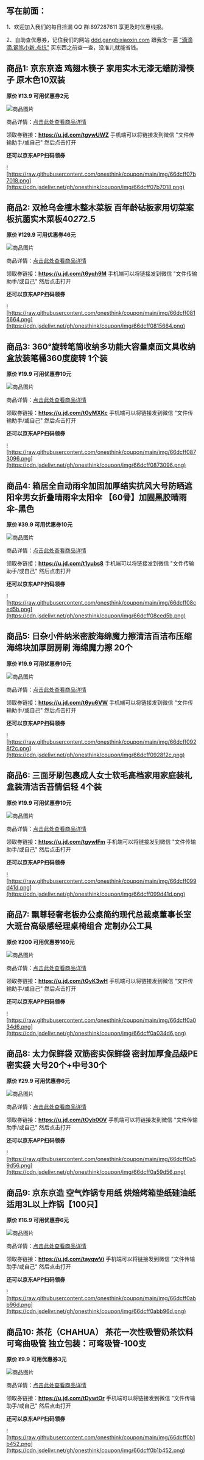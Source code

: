 ## 写在前面：

1、欢迎加入我们的每日捡漏 QQ 群:897287611 享更及时优惠线报。

2、自助查优惠券，记住我们的网站 [ddd.gangbixiaoxin.com](https://ddd.gangbixiaoxin.com) 跟我念一遍 ["滴滴滴.钢笔小新.点抗"](https://ddd.gangbixiaoxin.com) 买东西之前查一查，没准儿就能省钱。

## 商品1: 京东京造 鸡翅木筷子 家用实木无漆无蜡防滑筷子 原木色10双装

**原价 ¥13.9 可用优惠券2元**

![商品图片](http://img14.360buyimg.com/n1/jfs/t1/57800/31/26215/120953/66b33adbF2b510a61/94f42835b2f404b1.jpg)

商品详情：[点击此处查看商品详情](https://union-click.jd.com/jdc?e=1003156031&amp;p=JF8BAacJK1olXQUDU1taC0seBF8IGloUXgYCU1lbCkwnRzBQRQQlBENHFRxWFlVMWzBeTA9KQl1XSwwDVFVPRjtUBAJQAVsMFgQZBBVQYhx-cixOLQd8KVclWgwfQzkObRIXAmgAFxsPTxZAfzddE1JFJXNGHAZKSEdjeh9tbChAGnJ7PDkpQSBJexpsfzlMXAR1DFYvahFrRwxDYwh3FGZJIjxVcS9kf21rU1JFP1x1FD5fXiJsYAxWbyJhP3JbHRkrfDxKVhZJWjtNGG1gHS4WcDJjYRtrGwRhJGJnIAcuX3thdRJVSRoPIWMCKi08dRROYTdbYDt1UQoyVW5eCUsQCmkPHVIQbTYCVG4LZksWAm4JE1wSXAUyVW5dDkgTBWsAGFgUXwQFZF5VD3vArtfdkerA1b_WytaKsezCitPchdMlbTYBZF5cCUkXB2gJGVslbQYBZF1tViUWUGgNE1ocDWheVRwbURlISwEIHFMWVQIAVm5fCUoVAV84KwVSPHV0PSkGeEppfmZwSRwdHVAEIhdfVyUVQCpaXAZCIV5XXFcNcD5TSzc4G2s)

领取券链接：**https://u.jd.com/tgywUWZ** 手机端可以将链接发到微信 "文件传输助手/或自己" 然后点击打开

**还可以京东APP扫码领券**

![https://raw.githubusercontent.com/onesthink/coupon/main/img/66dcff07b7018.png](https://cdn.jsdelivr.net/gh/onesthink/coupon/img/66dcff07b7018.png)

## 商品2: 双枪乌金檀木整木菜板 百年龄砧板家用切菜案板抗菌实木菜板40*27*2.5

**原价 ¥129.9 可用优惠券46元**

![商品图片](http://img14.360buyimg.com/n1/jfs/t1/94852/18/49129/161669/66db2215Fcd50b5e1/058131e3e51ad6ef.png)

商品详情：[点击此处查看商品详情](https://union-click.jd.com/jdc?e=1003156031&amp;p=JF8BAakJK1olXwIBVV5VCUMQBF8IGloUVA4DVFxdAUonRzBQRQQlBENHFRxWFlVMWzBeTA9KQl1XSwwDVFVPRjtUBAJQAVsMFgQZBB9-ZT9VaFtNKFxAXDsGSExeYB9TXQ5THmgAFQ41YQ1KdidIflpNKltmUD1KSEdjeh9tbCgVAnJrID4qa0tTexpsezlMIQR0JlYuahF3Rxt9YCJ3XGZJNzxUWC9kZ218Q1NsP1xpCCoVfCxsYAxWbDJpPX9hLxsrbDxKVhZJWCx8NmFnM1cWcDJjZhtBTh5iX25kIxcqX3ttBhNbEhBRIGRKVxcjeCpyfDJQHTNDUQoyVW5eCUsQCmkPHVIQbTYCVG4fZpy7n7uOtIys2NGz-G5cOEsRAGsOH1MWXgYKVlttCEMQM7ilo46f7NOK7YrDgJyupLqBp4-L1TYyZF1tCEoWAW8MHFoXXTYyVF1tC3tJbW5bE1sXXgMDOgJcSg1OVikAdVsSVQYCXVpeOEkWAm0KK2slCW9kBAMuCBNiWS0AfgBVWk9hJAUbXQ1UbW1JSzN8G1t3HB44CRNgXgsMeGsVbQ)

领取券链接：**https://u.jd.com/t6yqh9M** 手机端可以将链接发到微信 "文件传输助手/或自己" 然后点击打开

**还可以京东APP扫码领券**

![https://raw.githubusercontent.com/onesthink/coupon/main/img/66dcff0815664.png](https://cdn.jsdelivr.net/gh/onesthink/coupon/img/66dcff0815664.png)

## 商品3: 360°旋转笔筒收纳多功能大容量桌面文具收纳盒放装笔桶360度旋转 1个装

**原价 ¥19.9 可用优惠券10元**

![商品图片](http://img14.360buyimg.com/n1/jfs/t1/163048/12/45836/120827/66d514bcF061ff61c/672dd3fdf45a2518.jpg)

商品详情：[点击此处查看商品详情](https://union-click.jd.com/jdc?e=1003156031&amp;p=JF8BAdMJK1olXwYGVFZfAEwTAV8IGloSWQIEUFxcC0MVCl9MRANLAjZbERscSkAJHTRQRA1CCVkdDwtCWhVLHTdNTwcKBENeCVAfUg8bXmYKWwtzCnZHPRsgfRJWXWttGVpVH19qOlwBATYeZ2ZsTVNoBERpVyY6a1xXDxtxaz5hBHVBIwE5aDxkVjB8RA1NOWVQEikvUi11ShtOey5lDWFbIBcqaktnYSZ0WyxNB2JgVT4bazlodBZ7eAxhJG5rIy0ISTxIWQ9zfCcTOE5hIjkCViNFZRBxbC9-A3FaNA0key8edydocjhMJQNiVio-ay93BA9xZz12B3lAIAYqfz9lYDN_YjtwKmVxFygkYBMnGQR2XRhsIkZgFAJefSANfxhSSxJ8PQoOZF9tC0oXBGYOHF0cWDYyVF5tSSUXAGsBElsSVTYDZF5bC08RB2cLGFkRVQEyVFZaOJy6u7qCqo6d5NKc3Inkr56ev7uWk2slbQUyVF9cCksTBG4KG2slXQUyV24DZkpEAzgLG1oTM1oDFhgEX0webW8PE1oTVQYLZFxcCUkVM184RlIXHVZkAy4YYQ5qdjZJRV9wXwdCFgc1ZklLChIBf1JxCw5_DRw2CzNwYF8IKw)

领取券链接：**https://u.jd.com/tGyMXKc** 手机端可以将链接发到微信 "文件传输助手/或自己" 然后点击打开

**还可以京东APP扫码领券**

![https://raw.githubusercontent.com/onesthink/coupon/main/img/66dcff0873096.png](https://cdn.jsdelivr.net/gh/onesthink/coupon/img/66dcff0873096.png)

## 商品4: 箱居全自动雨伞加固加厚结实抗风大号防晒遮阳伞男女折叠晴雨伞太阳伞 【60骨】加固黑胶晴雨伞-黑色

**原价 ¥39.9 可用优惠券10元**

![商品图片](http://img14.360buyimg.com/n1/jfs/t1/106475/17/46758/69175/66d17145F3b507aa7/74bdc963913402fe.jpg)

商品详情：[点击此处查看商品详情](https://union-click.jd.com/jdc?e=1003156031&amp;p=JF8BAdkJK1olXwIBV1dYCUgXAV8IGlsVXQUDV1dUAUkWAl9MRANLAjZbERscSkAJHTRQRA1CCVkdDwtCWhVLHTdNTwcKBENeCVAfUg8bVip0XQFLHl97K1YFfB53RTNeQzlLFn9VOlwFVjdSYypNSwRwIFNnUwYqblxXDxtxazliPmVAIDclWzJkAyp8citNOWV6Ej0vVTx1Ah9OewBlDmFbNBcqUEtgYSZsWy1nB1ZgHT4baBRBZAxRGwxhJG5rIxcmVj8VdwxzfCcTOE5hIjkCViNFZRNoeD9hVHJwNyg-UTRXdQZsci9MKQF0Jj4_fz98QAwKZz91B2VDIxY9bChPYCh8YjNFKl9LESlfaClsY3sKbk8XKDZ-IxlabBNrVQ9-bTNXJnReVARDajBBD2M4GmsWXAYFXVhaDkISM18IG2tUMwALVFtaDHsWM28OGF8TWQ4BV1pZAU8nA2cPK4y45dOI5YvVsZ-Ji7ixvI6c4dKc3G5tOEgnA24JGVsRWgcAVG5tCEgnAF9WdVpGWgMFVAwIZhcWQSlRTRpCMwYFXVlaAEsXM20JGlkXbTYyARshThFJQDZxZFNNKVNiEgILUClJSBZfdVlNA3pHNBsYWBRyfjptHANiOzYCZA)

领取券链接：**https://u.jd.com/t1yubs8** 手机端可以将链接发到微信 "文件传输助手/或自己" 然后点击打开

**还可以京东APP扫码领券**

![https://raw.githubusercontent.com/onesthink/coupon/main/img/66dcff08ced5b.png](https://cdn.jsdelivr.net/gh/onesthink/coupon/img/66dcff08ced5b.png)

## 商品5: 日杂小件纳米密胺海绵魔力擦清洁百洁布压缩海绵块加厚厨房刷 海绵魔力擦 20个

**原价 ¥19.9 可用优惠券10元**

![商品图片](http://img14.360buyimg.com/n1/jfs/t1/234281/18/26380/142924/66d13adcF2a7d5f54/c4fdc1135ac30ccb.jpg)

商品详情：[点击此处查看商品详情](https://union-click.jd.com/jdc?e=1003156031&amp;p=JF8BAdMJK1olXwICXF5bAUkRBF8IGlsVWAELV1hVD00SB19MRANLAjZbERscSkAJHTRQRA1CCVkdDwtCWhVLHTdNTwcKBENeCVAfUg8bdgtWYh1WBFMKUB81XAt1ZTJuWyBtKm5HOlwud0pzdwoOEl1RWgQKCD4qQVxXDxtxazliPnFcIjclbDJ0fC5_cj9NOWV6EikVUix1Ag9Obz5lPmFbJBc-akpEYW58WzhnAHRgVT4ba0lkdA9SbAxhJG5iIAcuSDxuWQZzfCcTOE5hIjkCViNFZRNubD91VGV7Dj0-azhLd214cixMXUF0PTo5axJ8QxtAYz1iOW1GNFw6eCtlYDN_YidyKV9pFSpfaBMnARN6cClyB1FiJFkfU0xtfT9SWAMSGwoOZF9tC0oXBGYOHF0cWDYyVF5tSSUXCm4AG1gdWDYDZF5bC08RB2cLGFIQXAQyVFZaOJy6u7qCqo6d5NKc3Inkr56ev7uWk2slbQUyVF9cCksTBG4KG2slXQUyV24DZkpEBjgBSFlCM1oDFhgEUAxJbW8PEl0UWwYFZFxcCUkVM184bj9LJEBBDQtVDAp_Vy9qfQZzHX16IzYYZklkfG5sbz4TVABGU1xVVCtgSl8IKw)

领取券链接：**https://u.jd.com/t6yu6VW** 手机端可以将链接发到微信 "文件传输助手/或自己" 然后点击打开

**还可以京东APP扫码领券**

![https://raw.githubusercontent.com/onesthink/coupon/main/img/66dcff0928f2c.png](https://cdn.jsdelivr.net/gh/onesthink/coupon/img/66dcff0928f2c.png)

## 商品6: 三面牙刷包裹成人女士软毛高档家用家庭装礼盒装清洁舌苔情侣轻 4个装

**原价 ¥19.9 可用优惠券10元**

![商品图片](http://img14.360buyimg.com/n1/jfs/t1/82283/8/28885/100958/66d7b63dF65731f39/874b59a86f419ebd.jpg)

商品详情：[点击此处查看商品详情](https://union-click.jd.com/jdc?e=1003156031&amp;p=JF8BAd8JK1olXwcAUldZDU0WBl8IGloRXgAKVFpbAUwWB19MRANLAjZbERscSkAJHTRQRA1CCVkdDwtCWhVLHTdNTwcKBENeCVAfUg8bZRdeRj1PGFJ1LyoaWE1QXzFYHD5vDVtiOlwtahNvaxIBTwdNLQJDCy1VUFxXDxtxaz5hPlNDIicpbj9eAzF8cj9NOWV6Eik_VTh1ShNOewBlNGFYPBcpQEp1YSZ4Wy9dB2NgHRgbfDJOdA98cAxhJG5rIxc6Sj9-ew1zfCcTOE5hIjkCViNFZRBxbzhHSQV1NFwpaj9jc2Z_Qz98PV99FygkYzlgcAccGCxiX2ZiNAcqTyh1dwZrUzhSKX9qByo-dw5gAQ9qYDsBX3MWVittdxhKZBJUQi93RxxfEAUASjVvdx9uTVcZbQcyV19dD0IRBGkBHmslXQYyFTBdC0kRBGcAGWsUbQYEV1pbDEMUAW8AHFIlXQ4FZInwsJ6dsrqAoo-L1dG784vUtJ-Ji184K1glXQcDVl5ZD0oVA184G1glXjZcOl8ODkMUVjoKdQcUH0BbCQIVZksQC2cAGlgUbQQDVVxfOHsnZRdeRj1PGFJ1LyoaWE1QXzFYHD5vDVtiOlwtahNvaxIBTwdNLQJDCy1VUHsXMw)

领取券链接：**https://u.jd.com/tgywIFm** 手机端可以将链接发到微信 "文件传输助手/或自己" 然后点击打开

**还可以京东APP扫码领券**

![https://raw.githubusercontent.com/onesthink/coupon/main/img/66dcff099d41d.png](https://cdn.jsdelivr.net/gh/onesthink/coupon/img/66dcff099d41d.png)

## 商品7: 飘尊轻奢老板办公桌简约现代总裁桌董事长室大班台高级感经理桌椅组合 定制办公工具

**原价 ¥200 可用优惠券160元**

![商品图片](http://img14.360buyimg.com/n1/jfs/t1/150141/2/44673/94839/66da61ebF3b22a9fb/be270cfacfdccb57.jpg)

商品详情：[点击此处查看商品详情](https://union-click.jd.com/jdc?e=1003156031&amp;p=JF8BAdMJK1olXwMCVl9VDE0XAV8IGlsVXQcHVldZCkISAV9MRANLAjZbERscSkAJHTRQRA1CCVkdDwtCWhVLHTdNTwcKBENeCVAfUg8bfDxzXyRcBlRRAwtYSTdjeQkNeSRCKXkHOlw2YThESyxsch5mJHlDUg4jUVxXDxtxazliPmVGIzchWz90aDN_cidNOWVmEik_VTt1AhNOeBBlOGFbEhcrakp3YSZoWyxdAH9gVTYbfEl8cRhRTgxhJG5rIxciSTxuYw1zfCcTOE5hIjkCViNFZRNobyhAAmVrIDopeysfdG10cjtMFENiLTkvcThsXxhxZCl1PkAKIichaDJ1YDN_YjtGKU9pEygkcBMnYQ56eSRnG3BgDh4BXhtUASRAaB9-CwoOZF9tC0oXBGYOHF0cWDYyVF5tSSUXAW8JGFIcVDYDZF5bC08RB2cLGVkSWgYyVFZaOJy6u7qCqo6d5NKc3Inkr56ev7uWk2slbQUyVF9cCksTBG4KG2slXQUyV24DZkpEBW0LG1kTM1oDFhgEVAJLbW8PHV4WXAYEZFxcCUkVM184ZAhuGXlLDwwOXx4SQhN8YT0QP3lVICFYZkl8ahxbUxhxNENxLSEcDhtpWl8IKw)

领取券链接：**https://u.jd.com/tGyK3wH** 手机端可以将链接发到微信 "文件传输助手/或自己" 然后点击打开

**还可以京东APP扫码领券**

![https://raw.githubusercontent.com/onesthink/coupon/main/img/66dcff0a034d6.png](https://cdn.jsdelivr.net/gh/onesthink/coupon/img/66dcff0a034d6.png)

## 商品8: 太力保鲜袋 双筋密实保鲜袋 密封加厚食品级PE密实袋 大号20个+中号30个

**原价 ¥29.9 可用优惠券6元**

![商品图片](http://img14.360buyimg.com/n1/jfs/t1/110374/16/47216/126796/66dc957fF4e1b597c/cbd6d3f29fa6c8e9.jpg)

商品详情：[点击此处查看商品详情](https://union-click.jd.com/jdc?e=1003156031&amp;p=JF8BAdgJK1olXwIBVlhbCk0eAl8IGlsUXQEKUltfCUkRAl9MRANLAjZbERscSkAJHTRQRA1CCVkdDwtCWhVLHTdNTwcKBENeCVAfUg8bXDVXYyloVUFeER4aUTtVfAR2aCZqW3tnOlwWQQBNezR8RBhpW3ILLF0IXFxXDxtxazliLmVcIicPYTxeZCp_RCtNOWVmEig_VTt1SgtOexBmKmFbIBcqekpEYW5oWy93AHRgVSIbayJnYAxScAxhJG5rIBcmTT9ufw9zfCcTOE5hIjkCViNFZRB-eAJcAXBrNA49bChVYAZscjhxNkViLSEuaBJgXBtXfzJhLnFHIzcLbz9fYCh8cgl8Kk8CFykkaCxsY3sKbk8XKDZxPCIecSIVRw9MQxxnK2NxKQY8bQhBD2M4GmsWXAYFXVhaDkISM18IG2tUMwILVFpYOEonA2kLH10RVQUAUFhZC3sXC2g4zPatiIyzgdbk3NWf1NavztKpiZiKZG5tC3sXAm4KG18SXAQCZG5dC3sUMzFmGggTXwYHU1ozVEpVRTZWQBJ7XQEEXVpdDEknAW4JGVklbTZdDgElejYfRDNNWxxMLUR9PyAudTQRfgpmGRBcFlx6DyoCSzcRd2ZwGA5BbQYy)

领取券链接：**https://u.jd.com/tOyb0OV** 手机端可以将链接发到微信 "文件传输助手/或自己" 然后点击打开

**还可以京东APP扫码领券**

![https://raw.githubusercontent.com/onesthink/coupon/main/img/66dcff0a59d56.png](https://cdn.jsdelivr.net/gh/onesthink/coupon/img/66dcff0a59d56.png)

## 商品9: 京东京造 空气炸锅专用纸 烘焙烤箱垫纸硅油纸 适用3L以上炸锅【100只】

**原价 ¥16.9 可用优惠券6元**

![商品图片](http://img14.360buyimg.com/n1/jfs/t1/94633/29/41758/85928/66b31cbbF1014dc26/efac2924b54d173a.jpg)

商品详情：[点击此处查看商品详情](https://union-click.jd.com/jdc?e=1003156031&amp;p=JF8BAacJK1olXQUDU1taC0seBF8IGloUXgcDV1xZDEsnRzBQRQQlBENHFRxWFlVMWzBeTA9KQl1XSwwDVFVPRjtUBAJQAVsMFgQZBDlwZDMBfAFLFGZ1ISQ7UxBnBWx0aRpAH2gAIicab09eXRFpUAhIIgNANCRKSEdjeh9tbChAGXJrLD4pazhQexpvaTlMOQRiJlc-ahFFRxltYzJ3FAdJIBZUai9kY21oU1JyP195CD4CUTJsYAxWbwR9OXFxVBkqCTxKVhZJWC9NVG9rDSIYcDJjZhtBeB9iX3JkIy0IX3tcVDRjYlhrBWZDV1wkSDRxcxpTYSR1UQoyVW5eCUsQCmkPHVIQbTYCVG4LZksWAm4JE1wSXAUyVW5dDkgTBWsAGFkTWAYAZF5VD3vArtfdkerA1b_WytaKsezCitPchdMlbTYBZF5cCUkXB2gJGVslbQYBZF1tViUWUGkLGVlBXWheVRwbUQpSRQEIHVoUXAQKUm5fCUoVAV84KylyOloLMwQDQStgdhVuQABlWwV-Jh8ISiUVdRZPfF9cA3hjHw0Ad05VYxU4G2s)

领取券链接：**https://u.jd.com/tayqwVi** 手机端可以将链接发到微信 "文件传输助手/或自己" 然后点击打开

**还可以京东APP扫码领券**

![https://raw.githubusercontent.com/onesthink/coupon/main/img/66dcff0abb96d.png](https://cdn.jsdelivr.net/gh/onesthink/coupon/img/66dcff0abb96d.png)

## 商品10: 茶花（CHAHUA） 茶花一次性吸管奶茶饮料可弯曲吸管 独立包装：可弯吸管-100支

**原价 ¥9.9 可用优惠券3元**

![商品图片](http://img14.360buyimg.com/n1/jfs/t1/109231/39/15069/152363/61419728E974069b9/0745c53bca7cd3e5.jpg)

商品详情：[点击此处查看商品详情](https://union-click.jd.com/jdc?e=1003156031&amp;p=JF8BAdkJK1olXwIBV1pfC08RBV8IGloXWwYAXVhcC0oTCl9MRANLAjZbERscSkAJHTRQRA1CCVkdDwtCWhVLHTdNTwcKBENeCVAfUg8bfm5eYi58FH16FjxcUkpoQi1Lei1KBFxLOlwhSB8WZSR4e1lCAwRaLh8CcFxXDxtxaz5iFH1FIAELbDxkVit_Yg1NOWJQEig_Uix1ShdOewBlPmFYPBcqUEpxYW54Wy93B2VgVT4bazJ_Zw97YAxhJG5rIxcmTT9IewlzfCcTOE5hIjkCViNFZRNqbAF-AWYADjsqayMRdzB0ciJxPlliJiYNfzhjChhXST9iXFNdIycHaj9lYCh8YjNFKnV1ESkkXilsY3sKbk8XKDZAVFsHdEhAdQp0aQtoNAUFCQIDTj5RD2M4GmsWXAYFXVhaDkISM18IG2tUMwYGUldaDnsWM28OGF8TWQ4BVlZaDE0nA2cPK4y45dOI5YvVsZ-Ji7ixvI6c4dKc3G5tOEgnA24JGVsRWgcAVG5tCEgnAF9WdVpGWwUAVgpdZhcWQSlRWAEXMwYEVV9cDE4TM20JGlkXbTYyKV8LcT5-ShRwWTkUBwd9FRweaT1IWjVBdVlpHVIDMhUtaElAXW1QYRpKJTYCZA)

领取券链接：**https://u.jd.com/tDywtOr** 手机端可以将链接发到微信 "文件传输助手/或自己" 然后点击打开

**还可以京东APP扫码领券**

![https://raw.githubusercontent.com/onesthink/coupon/main/img/66dcff0b1b452.png](https://cdn.jsdelivr.net/gh/onesthink/coupon/img/66dcff0b1b452.png)

